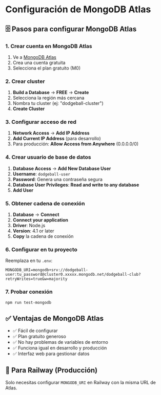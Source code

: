 # Configuración de MongoDB Atlas

## 🗄️ Pasos para configurar MongoDB Atlas

### 1. Crear cuenta en MongoDB Atlas
1. Ve a [MongoDB Atlas](https://cloud.mongodb.com/)
2. Crea una cuenta gratuita
3. Selecciona el plan gratuito (M0)

### 2. Crear cluster
1. **Build a Database** → **FREE** → **Create**
2. Selecciona la región más cercana
3. Nombra tu cluster (ej: "dodgeball-cluster")
4. **Create Cluster**

### 3. Configurar acceso de red
1. **Network Access** → **Add IP Address**
2. **Add Current IP Address** (para desarrollo)
3. Para producción: **Allow Access from Anywhere** (0.0.0.0/0)

### 4. Crear usuario de base de datos
1. **Database Access** → **Add New Database User**
2. **Username**: `dodgeball-user`
3. **Password**: Genera una contraseña segura
4. **Database User Privileges**: **Read and write to any database**
5. **Add User**

### 5. Obtener cadena de conexión
1. **Database** → **Connect**
2. **Connect your application**
3. **Driver**: Node.js
4. **Version**: 4.1 or later
5. **Copy** la cadena de conexión

### 6. Configurar en tu proyecto
Reemplaza en tu `.env`:
```env
MONGODB_URI=mongodb+srv://dodgeball-user:tu_password@cluster0.xxxxx.mongodb.net/dodgeball-club?retryWrites=true&w=majority
```

### 7. Probar conexión
```bash
npm run test-mongodb
```

## ✅ Ventajas de MongoDB Atlas
- ✅ Fácil de configurar
- ✅ Plan gratuito generoso
- ✅ No hay problemas de variables de entorno
- ✅ Funciona igual en desarrollo y producción
- ✅ Interfaz web para gestionar datos

## 🔧 Para Railway (Producción)
Solo necesitas configurar `MONGODB_URI` en Railway con la misma URL de Atlas.
